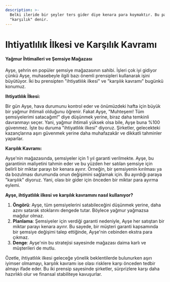 ```yaml
---
description: >-
  Belki ileride bir şeyler ters gider diye kenara para koymaktır. Bu paraya
  "karşılık" denir.
---
```


# Ihtiyatlılık İlkesi ve Karşılık Kavramı

#### Yağmur İhtimalleri ve Şemsiye Mağazası

Ayşe, şehrin en popüler şemsiye mağazasının sahibi. İşleri çok iyi gidiyor çünkü Ayşe, muhasebeyle ilgili bazı önemli prensipleri kullanarak işini büyütüyor. İki bu prensipten "ihtiyatlılık ilkesi" ve "karşılık kavramı" bugünkü konumuz.

**Ihtiyatlılık İlkesi:**

Bir gün Ayşe, hava durumunu kontrol eder ve önümüzdeki hafta için büyük bir yağmur ihtimali olduğunu öğrenir. Fakat Ayşe, "Muhteşem! Tüm şemsiyelerimi satacağım!" diye düşünmek yerine, biraz daha temkinli davranmayı seçer. Yani, yağmur ihtimali yüksek olsa bile, Ayşe buna %100 güvenmez. İşte bu duruma "ihtiyatlılık ilkesi" diyoruz. Şirketler, gelecekteki kazançlarına aşırı güvenmek yerine daha muhafazakâr ve dikkatli tahminler yaparlar.

**Karşılık Kavramı:**

Ayşe'nin mağazasında, şemsiyeler için 1 yıl garanti verilmekte. Ayşe, bu garantinin maliyetini tahmin eder ve bu yüzden her satılan şemsiye için belirli bir miktar parayı bir kenara ayırır. Örneğin, bir şemsiyenin kırılması ya da bozulması durumunda onun değişimini sağlamak için. Bu ayırdığı paraya "karşılık" diyoruz. Yani, olası bir gider için önceden bir miktar para ayırma eylemi.

**Ayşe, ihtiyatlılık ilkesi ve karşılık kavramını nasıl kullanıyor?**

1. **Öngörü**: Ayşe, tüm şemsiyelerini satabileceğini düşünmek yerine, daha azını satarak stoklarını dengede tutar. Böylece yağmur yağmazsa mağdur olmaz.
2. **Planlama**: Şemsiyeler için verdiği garanti nedeniyle, Ayşe her satıştan bir miktar parayı kenara ayırır. Bu sayede, bir müşteri garanti kapsamında bir şemsiye değişimi talep ettiğinde, Ayşe'nin cebinden ekstra para çıkmaz.
3. **Denge**: Ayşe'nin bu stratejisi sayesinde mağazası daima karlı ve müşterileri de mutlu.

Özetle, ihtiyatlılık ilkesi geleceğe yönelik beklentilerde bulunurken aşırı iyimser olmamayı, karşılık kavramı ise olası risklere karşı önceden tedbir almayı ifade eder. Bu iki prensip sayesinde şirketler, sürprizlere karşı daha hazırlıklı olur ve finansal stabiliteye kavuşurlar.
